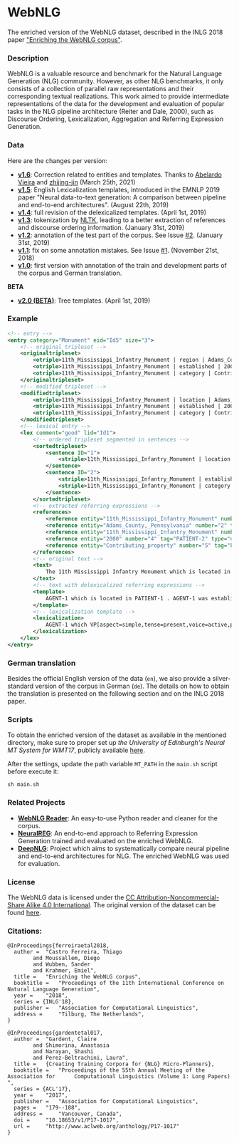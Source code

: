 # WebNLG
The enriched version of the WebNLG dataset, described in the INLG 2018 paper ["Enriching the WebNLG corpus"](https://aclweb.org/anthology/W18-6521).

### Description

WebNLG is a valuable resource and benchmark for the Natural Language Generation (NLG) community. However, as other NLG benchmarks, it only consists of a collection of parallel raw representations and their
corresponding textual realizations. This work aimed to provide intermediate representations of the data for the development and evaluation of popular tasks in the NLG pipeline architecture (Reiter and Dale, 2000), such as Discourse Ordering, Lexicalization, Aggregation and Referring Expression Generation.

### Data

Here are the changes per version:

- [**v1.6**](data/v1.6): Correction related to entities and templates. Thanks to [Abelardo Vieira](https://github.com/abevieiramota) and [zhijing-jin](https://github.com/zhijing-jin) (March 25th, 2021)
- [**v1.5**](data/v1.5): English Lexicalization templates, introduced in the EMNLP 2019 paper "Neural data-to-text generation: A comparison between pipeline and end-to-end architectures". (August 22th, 2019)
- [**v1.4**](data/v1.4): full revision of the delexicalized templates. (April 1st, 2019)
- [**v1.3**](data/v1.3): tokenization by [NLTK](https://www.nltk.org/), leading to a better extraction of references and discourse ordering information. (January 31st, 2019)
- [**v1.2**](data/v1.2): annotation of the test part of the corpus. See Issue [#2](https://github.com/ThiagoCF05/webnlg/issues/2). (January 31st, 2019)
- [**v1.1**](data/v1.1): fix on some annotation mistakes. See Issue [#1](https://github.com/ThiagoCF05/webnlg/issues/1). (November 21st, 2018)
- [**v1.0**](data/v1.0): first version with annotation of the train and development parts of the corpus and German translation.

**BETA**
- [**v2.0 (BETA)**](data/v2.0): Tree templates. (April 1st, 2019)

### Example

```xml
<!-- entry -->
<entry category="Monument" eid="Id5" size="3">
    <!-- original tripleset -->
    <originaltripleset>
        <otriple>11th_Mississippi_Infantry_Monument | region | Adams_County,_Pennsylvania</otriple>
        <otriple>11th_Mississippi_Infantry_Monument | established | 2000</otriple>
        <otriple>11th_Mississippi_Infantry_Monument | category | Contributing_property</otriple>
    </originaltripleset>
    <!-- modified tripleset -->
    <modifiedtripleset>
        <mtriple>11th_Mississippi_Infantry_Monument | location | Adams_County,_Pennsylvania</mtriple>
        <mtriple>11th_Mississippi_Infantry_Monument | established | 2000</mtriple>
        <mtriple>11th_Mississippi_Infantry_Monument | category | Contributing_property</mtriple>
    </modifiedtripleset>
    <!-- lexical entry -->
    <lex comment="good" lid="Id1">
        <!-- ordered tripleset segmented in sentences -->
        <sortedtripleset>
            <sentence ID="1">
                <striple>11th_Mississippi_Infantry_Monument | location | Adams_County,_Pennsylvania</striple>
            </sentence>
            <sentence ID="2">
                <striple>11th_Mississippi_Infantry_Monument | established | 2000</striple>
                <striple>11th_Mississippi_Infantry_Monument | category | Contributing_property</striple>
            </sentence>
        </sortedtripleset>
        <!-- extracted referring expressions -->
        <references>
            <reference entity="11th_Mississippi_Infantry_Monument" number="1" tag="AGENT-1" type="description">The 11th Mississippi Infantry Monument</reference>
            <reference entity="Adams_County,_Pennsylvania" number="2" tag="PATIENT-1" type="name">Adams County , Pennsylvania</reference>
            <reference entity="11th_Mississippi_Infantry_Monument" number="3" tag="AGENT-1" type="pronoun">It</reference>
            <reference entity="2000" number="4" tag="PATIENT-2" type="name">2000</reference>
            <reference entity="Contributing_property" number="5" tag="PATIENT-3" type="name">contributing property</reference>
        </references>
        <!-- original text -->
        <text>
            The 11th Mississippi Infantry Monument which is located in Adams County, Pennsylvania. It was established in 2000 and falls under the category of contributing property.
        </text>
        <!-- text with delexicalized referring expressions -->
        <template>
            AGENT-1 which is located in PATIENT-1 . AGENT-1 was established in PATIENT-2 and falls under the category of PATIENT-3 .
        </template>
        <!-- lexicalization template -->
        <lexicalization>
            AGENT-1 which VP[aspect=simple,tense=present,voice=active,person=3rd,number=singular] be located in PATIENT-1 . AGENT-1 VP[aspect=simple,tense=past,voice=passive,person=null,number=singular] establish in PATIENT-2 and VP[aspect=simple,tense=present,voice=active,person=3rd,number=null] fall under DT[form=defined] the category of PATIENT-3 .
        </lexicalization>
    </lex>
</entry>
```

### German translation

Besides the official English version of the data (``en``), we also provide a silver-standard version of the corpus in German (``de``). The details on how to obtain the translation is presented on the following section and on the INLG 2018 paper.

### Scripts

To obtain the enriched version of the dataset as available in the mentioned directory, 
make sure to proper set up *the University of Edinburgh's Neural MT System for WMT17*, publicly available [here](http://data.statmt.org/wmt17_systems).  

After the settings, update the path variable ``MT_PATH`` in the ``main.sh`` script before execute it:

``
sh main.sh
``

### Related Projects

- [**WebNLG Reader**](https://github.com/zhijing-jin/WebNLG_Reader/): An easy-to-use Python reader and cleaner for the corpus.
- [**NeuralREG**](https://github.com/ThiagoCF05/NeuralREG): An end-to-end approach to Referring Expression Generation trained and evaluated on the enriched WebNLG.
- [**DeepNLG**](https://github.com/ThiagoCF05/DeepNLG): Project which aims to systematically compare neural pipeline and end-to-end architectures for NLG. The enriched WebNLG was used for evaluation.

### License

The WebNLG data is licensed under the [CC Attribution-Noncommercial-Share Alike 4.0 International](https://creativecommons.org/licenses/by-nc-sa/4.0/). The original version of the dataset can be found [here](https://gitlab.com/shimorina/webnlg-dataset).

### Citations:

```
@InProceedings{ferreiraetal2018,
  author = 	"Castro Ferreira, Thiago
		and Moussallem, Diego
		and Wubben, Sander
		and Krahmer, Emiel",
  title = 	"Enriching the WebNLG corpus",
  booktitle = 	"Proceedings of the 11th International Conference on Natural Language Generation",
  year = 	"2018",
  series = {INLG'18},
  publisher = 	"Association for Computational Linguistics",
  address = 	"Tilburg, The Netherlands",
}
```

```
@InProceedings{gardentetal017,
  author = 	"Gardent, Claire
		and Shimorina, Anastasia
		and Narayan, Shashi
		and Perez-Beltrachini, Laura",
  title = 	{Creating Training Corpora for {NLG} Micro-Planners},
  booktitle = 	"Proceedings of the 55th Annual Meeting of the Association for      Computational Linguistics (Volume 1: Long Papers)    ",
  series = {ACL'17},
  year = 	"2017",
  publisher = 	"Association for Computational Linguistics",
  pages = 	"179--188",
  address = 	"Vancouver, Canada",
  doi = 	"10.18653/v1/P17-1017",
  url = 	"http://www.aclweb.org/anthology/P17-1017"
}
```
